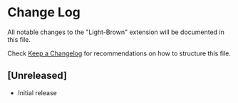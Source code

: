 # Change Log

All notable changes to the "Light-Brown" extension will be documented in this file.

Check [Keep a Changelog](http://keepachangelog.com/) for recommendations on how to structure this file.

## [Unreleased]

- Initial release
